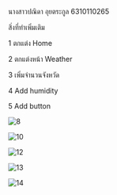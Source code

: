 
นางสาวปณิดา อุยตระกูล 6310110265

สิ่งที่ทำเพิ่มเติม

1 ตกแต่ง Home

2 ตกแต่งหน้า Weather

3 เพิ่มจำนวนจังหวัด

4 Add humidity

5 Add button


![8](https://user-images.githubusercontent.com/110561773/187040233-88a28a18-fe89-4d3d-9c36-5c08b8268fc8.png)

![10](https://user-images.githubusercontent.com/110561773/187040254-af0f22e7-9b66-47ea-9514-a4645601b65f.png)

![12](https://user-images.githubusercontent.com/110561773/187040269-9258b55b-a3b2-43ed-bfd8-21a406fd6178.png)

![13](https://user-images.githubusercontent.com/110561773/187040280-72aeb141-5084-434a-961e-de362fba153e.png)

![14](https://user-images.githubusercontent.com/110561773/187043358-57ea41d5-bc98-4b89-a199-1f21c2229415.png)
